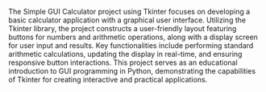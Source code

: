 The Simple GUI Calculator project using Tkinter focuses on developing a basic calculator application with a graphical user interface.
Utilizing the Tkinter library, the project constructs a user-friendly layout featuring buttons for numbers and arithmetic operations, along with a display screen for user input and results.
Key functionalities include performing standard arithmetic calculations, updating the display in real-time, and ensuring responsive button interactions. 
This project serves as an educational introduction to GUI programming in Python, demonstrating the capabilities of Tkinter for creating interactive and practical applications.
